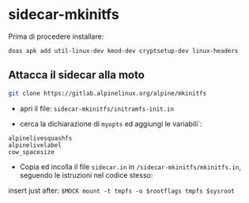 # sidecar-mkinitfs

Prima di procedere installare:

```
doas apk add util-linux-dev kmod-dev cryptsetup-dev linux-headers
```

## Attacca il sidecar alla moto

```bash
git clone https://gitlab.alpinelinux.org/alpine/mkinitfs 
```
- apri il  file: `sidecar-mkinitfs/initramfs-init.in` 

- cerca la dichiarazione di `myopts` ed aggiungi le variabili`:
```
alpinelivesquashfs
alpinelivelabel
cow_spacesize
```
- Copia ed incolla il file `sidecar.in` in `/sidecar-mkinitfs/mkinitfs.in`, seguendo le istruzioni nel codice stesso:

insert just after: `$MOCK mount -t tmpfs -o $rootflags tmpfs $sysroot`
